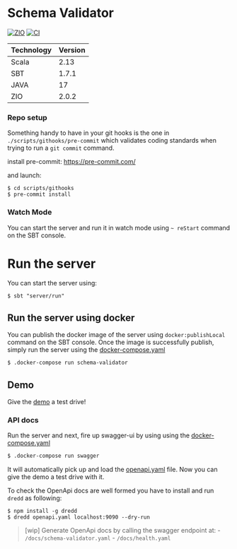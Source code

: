 # Schema Validator
[![ZIO][Badge-ZIO]][Link-Zio]
[![CI][Badge-CI]][Link-CI]

|Technology   | Version   |
|-------------|---------- |
|Scala        | 2.13      |
|SBT          | 1.7.1     |
|JAVA         | 17        |
|ZIO          | 2.0.2     |

### Repo setup
Something handy to have in your git hooks is the one in `./scripts/githooks/pre-commit`
which validates coding standards when trying to run a `git commit` command.

install pre-commit: https://pre-commit.com/

and launch:
```shell
$ cd scripts/githooks
$ pre-commit install
```

[Badge-ZIO]: https://img.shields.io/badge/zio-2.0-red
[Link-ZIO]: https://zio.dev/
[Badge-CI]: https://github.com/ffakenz/schema-validator/actions/workflows/ci.yml/badge.svg
[Link-CI]: https://github.com/ffakenz/schema-validator/actions/workflows/ci.yml

### Watch Mode
You can start the server and run it in watch mode using `~ reStart` command on the SBT console.

# Run the server
You can start the server using:

```shell
$ sbt "server/run"
```

## Run the server using docker
You can publish the docker image of the server  using `docker:publishLocal` command on the SBT console. Once the image is successfully publish, simply run the server using the [docker-compose.yaml](./docker/docker-compose.yml)
```sh
$ .docker-compose run schema-validator
```

## Demo
Give the [demo](./docs/demo.md) a test drive!

### API docs
Run the server and next, fire up swagger-ui by using using the [docker-compose.yaml](./docker/docker-compose.yml)
```sh
$ .docker-compose run swagger
```
It will automatically pick up and load the [openapi.yaml](./docker/openapi.yaml) file.
Now you can give the demo a test drive with it.

To check the OpenApi docs are well formed you have to install and run `dredd` as following:
```shell
$ npm install -g dredd
$ dredd openapi.yaml localhost:9090 --dry-run
```

> [wip] Generate OpenApi docs by calling the swagger endpoint at:
    - `/docs/schema-validator.yaml`
    - `/docs/health.yaml`
